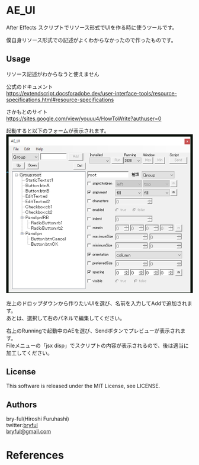 ﻿# AE_UI
After Effects スクリプトでリソース形式でUIを作る時に使うツールです。  
  
僕自身リソース形式での記述がよくわからなかったので作ったものです。
  

## Usage

リソース記述がわからなうと使えません  

公式のドキュメント  
https://extendscript.docsforadobe.dev/user-interface-tools/resource-specifications.html#resource-specifications  
  
さかもとのサイト  
https://sites.google.com/view/youuu4/HowToWrite?authuser=0  
  

起動すると以下のフォームが表示されます。  
![AE_UI.png](AE_UI.png)  
  
 左上のドロップダウンから作りたいUIを選び、名前を入力してAddで追加されます。  
あとは、選択して右のパネルで編集してください。  
  
右上のRunningで起動中のAEを選び、Sendボタンでプレビューが表示されます。  
Fileメニューの「jsx disp」でスクリプトの内容が表示されるので、後は適当に加工してください。  


## License
This software is released under the MIT License, see LICENSE. 

## Authors

bry-ful(Hiroshi Furuhashi)  
twitter:[bryful](https://twitter.com/bryful)  
bryful@gmail.com  

# References
